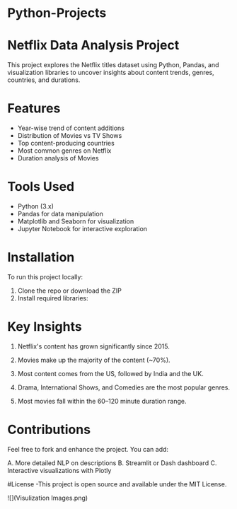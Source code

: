 # Python-Projects

#  Netflix Data Analysis Project

This project explores the Netflix titles dataset using Python, Pandas, and visualization libraries to uncover insights about content trends, genres, countries, and durations.

# Features

- Year-wise trend of content additions
- Distribution of Movies vs TV Shows
- Top content-producing countries
- Most common genres on Netflix
- Duration analysis of Movies

#  Tools Used

- Python (3.x)
- Pandas for data manipulation
- Matplotlib and Seaborn for visualization
- Jupyter Notebook for interactive exploration

# Installation

To run this project locally:

1. Clone the repo or download the ZIP  
2. Install required libraries:
 
# Key Insights

1. Netflix's content has grown significantly since 2015.

2. Movies make up the majority of the content (~70%).

3. Most content comes from the US, followed by India and the UK.

4. Drama, International Shows, and Comedies are the most popular genres.

5. Most movies fall within the 60–120 minute duration range.

# Contributions

Feel free to fork and enhance the project. You can add:

A. More detailed NLP on descriptions
B. Streamlit or Dash dashboard
C. Interactive visualizations with Plotly

#License
-This project is open source and available under the MIT License.

![](Visulization Images.png)

